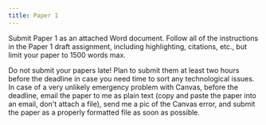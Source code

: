 ```yaml
---
title: Paper 1
---
```


Submit Paper 1 as an attached Word document. Follow all of the instructions in the Paper 1 draft assignment, including highlighting, citations, etc., but limit your paper to 1500 words max.

Do not submit your papers late! Plan to submit them at least two hours before the deadline in case you need time to sort any technological issues. In case of a very unlikely emergency problem with Canvas, before the deadline, email the paper to me as plain text (copy and paste the paper into an email, don't attach a file), send me a pic of the Canvas error, and submit the paper as a properly formatted file as soon as possible.
